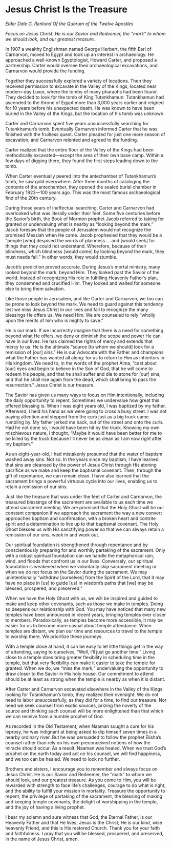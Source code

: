 # Jesus Christ Is the Treasure

*Elder Dale G. Renlund Of the Quorum of the Twelve Apostles*

*Focus on Jesus Christ. He is our Savior and Redeemer, the “mark” to whom we should look, and our greatest treasure.*

<div class="body-block">

In 1907 a wealthy Englishman named George Herbert, the fifth Earl of Carnarvon, moved to Egypt and took up an interest in archaeology. He approached a well-known Egyptologist, Howard Carter, and proposed a partnership. Carter would oversee their archaeological excavations, and Carnarvon would provide the funding.

Together they successfully explored a variety of locations. Then they received permission to excavate in the Valley of the Kings, located near modern-day Luxor, where the tombs of many pharaohs had been found. They decided to look for the tomb of King Tutankhamun. Tutankhamun had ascended to the throne of Egypt more than 3,000 years earlier and reigned for 10 years before his unexpected death. He was known to have been buried in the Valley of the Kings, but the location of his tomb was unknown.

Carter and Carnarvon spent five years unsuccessfully searching for Tutankhamun’s tomb. Eventually Carnarvon informed Carter that he was finished with the fruitless quest. Carter pleaded for just one more season of excavation, and Carnarvon relented and agreed to the funding.

Carter realized that the entire floor of the Valley of the Kings had been methodically excavated—except the area of their own base camp. Within a few days of digging there, they found the first steps leading down to the tomb.

When Carter eventually peered into the antechamber of Tutankhamun’s tomb, he saw gold everywhere. After three months of cataloging the contents of the antechamber, they opened the sealed burial chamber in February 1923—100 years ago. This was the most famous archaeological find of the 20th century.

During those years of ineffectual searching, Carter and Carnarvon had overlooked what was literally under their feet. Some five centuries before the Savior’s birth, the Book of Mormon prophet Jacob referred to taking for granted or undervaluing what is nearby as “looking beyond the mark.” Jacob foresaw that the people of Jerusalem would not recognize the promised Messiah when He came. Jacob prophesied that they would be a “people \[who\] despised the words of plainness … and \[would seek\] for things that they could not understand. Wherefore, because of their blindness, which blindness \[would come\] by looking beyond the mark, they must needs fall.” In other words, they would stumble.

Jacob’s prediction proved accurate. During Jesus’s mortal ministry, many looked beyond the mark, beyond Him. They looked past the Savior of the world. Instead of recognizing His role in fulfilling Heavenly Father’s plan, they condemned and crucified Him. They looked and waited for someone else to bring them salvation.

Like those people in Jerusalem, and like Carter and Carnarvon, we too can be prone to look beyond the mark. We need to guard against this tendency lest we miss Jesus Christ in our lives and fail to recognize the many blessings He offers us. We need Him. We are counseled to rely “wholly upon the merits of him who is mighty to save.”

He is our mark. If we incorrectly imagine that there is a need for something beyond what He offers, we deny or diminish the scope and power He can have in our lives. He has claimed the rights of mercy and extends that mercy to us. He is the ultimate “source \[to whom we should\] look for a remission of \[our\] sins.” He is our Advocate with the Father and champions what the Father has wanted all along: for us to return to Him as inheritors in His kingdom. We need to, in the words of the prophet Alma, “cast about \[our\] eyes and begin to believe in the Son of God, that he will come to redeem his people, and that he shall suffer and die to atone for \[our\] sins; and that he shall rise again from the dead, which shall bring to pass the resurrection.” Jesus Christ is our treasure.

The Savior has given us many ways to focus on Him intentionally, including the daily opportunity to repent. Sometimes we undervalue how great this offered blessing is. When I was eight years old, I was baptized by my father. Afterward, I held his hand as we were going to cross a busy street. I was not paying attention and stepped from the curb just as a big truck came rumbling by. My father jerked me back, out of the street and onto the curb. Had he not done so, I would have been hit by the truck. Knowing my own mischievous nature, I thought, “Maybe it would have been better for me to be killed by the truck because I’ll never be as clean as I am now right after my baptism.”

As an eight-year-old, I had mistakenly presumed that the water of baptism washed away sins. Not so. In the years since my baptism, I have learned that sins are cleansed by the power of Jesus Christ through His atoning sacrifice as we make and keep the baptismal covenant. Then, through the gift of repentance, we can remain clean. I have also learned that the sacrament brings a powerful virtuous cycle into our lives, enabling us to retain a remission of our sins.

Just like the treasure that was under the feet of Carter and Carnarvon, the treasured blessings of the sacrament are available to us each time we attend sacrament meeting. We are promised that the Holy Ghost will be our constant companion if we approach the sacrament the way a new convert approaches baptism and confirmation, with a broken heart and contrite spirit and a determination to live up to that baptismal covenant. The Holy Ghost blesses us with His sanctifying power so that we can always retain a remission of our sins, week in and week out.

Our spiritual foundation is strengthened through repentance and by conscientiously preparing for and worthily partaking of the sacrament. Only with a robust spiritual foundation can we handle the metaphorical rain, wind, and floods that confront us in our lives. Conversely, our spiritual foundation is weakened when we voluntarily skip sacrament meeting or when we do not focus on the Savior during the sacrament. We may unintentionally “withdraw \[ourselves\] from the Spirit of the Lord, that it may have no place in \[us\] to guide \[us\] in wisdom’s paths that \[we\] may be blessed, prospered, and preserved.”

When we have the Holy Ghost with us, we will be inspired and guided to make and keep other covenants, such as those we make in temples. Doing so deepens our relationship with God. You may have noticed that many new temples have been announced in recent years, bringing temples ever closer to members. Paradoxically, as temples become more accessible, it may be easier for us to become more casual about temple attendance. When temples are distant, we plan our time and resources to travel to the temple to worship there. We prioritize these journeys.

With a temple close at hand, it can be easy to let little things get in the way of attending, saying to ourselves, “Well, I’ll just go another time.” Living close to a temple does bring greater flexibility in scheduling time in the temple, but that very flexibility can make it easier to take the temple for granted. When we do, we “miss the mark,” undervaluing the opportunity to draw closer to the Savior in His holy house. Our commitment to attend should be at least as strong when the temple is nearby as when it is distant.

After Carter and Carnarvon excavated elsewhere in the Valley of the Kings looking for Tutankhamun’s tomb, they realized their oversight. We do not need to labor unsuccessfully, as they did for a time, to find our treasure. Nor need we seek counsel from exotic sources, prizing the novelty of the source and thinking such counsel will be more enlightened than that which we can receive from a humble prophet of God.

As recorded in the Old Testament, when Naaman sought a cure for his leprosy, he was indignant at being asked to dip himself seven times in a nearby ordinary river. But he was persuaded to follow the prophet Elisha’s counsel rather than rely on his own preconceived notions of how the miracle should occur. As a result, Naaman was healed. When we trust God’s prophet on the earth today and act on his counsel, we will find happiness, and we too can be healed. We need to look no further.

Brothers and sisters, I encourage you to remember and always focus on Jesus Christ. He is our Savior and Redeemer, the “mark” to whom we should look, and our greatest treasure. As you come to Him, you will be rewarded with strength to face life’s challenges, courage to do what is right, and the ability to fulfill your mission in mortality. Treasure the opportunity to repent, the privilege of partaking of the sacrament, the blessing of making and keeping temple covenants, the delight of worshipping in the temple, and the joy of having a living prophet.

I bear my solemn and sure witness that God, the Eternal Father, is our Heavenly Father and that He lives; Jesus is the Christ; He is our kind, wise heavenly Friend, and this is His restored Church. Thank you for your faith and faithfulness. I pray that you will be blessed, prospered, and preserved, in the name of Jesus Christ, amen.

</div>
